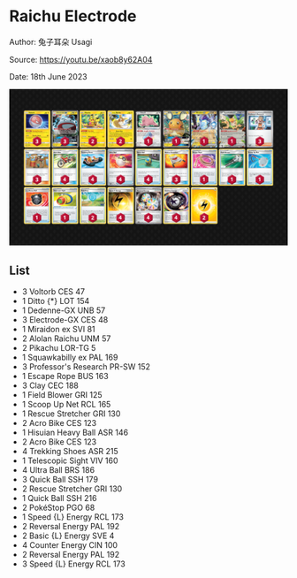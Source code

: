 # Raichu Electrode

Author: 兔子耳朵 Usagi

Source: <https://youtu.be/xaob8y62A04>

Date: 18th June 2023

![decklist](../../images/PAL/Raichu%20Electrode/3-%20Raichu%20Electrode.png)

## List

* 3 Voltorb CES 47
* 1 Ditto {*} LOT 154
* 1 Dedenne-GX UNB 57
* 3 Electrode-GX CES 48
* 1 Miraidon ex SVI 81
* 2 Alolan Raichu UNM 57
* 2 Pikachu LOR-TG 5
* 1 Squawkabilly ex PAL 169
* 3 Professor's Research PR-SW 152
* 1 Escape Rope BUS 163
* 3 Clay CEC 188
* 1 Field Blower GRI 125
* 1 Scoop Up Net RCL 165
* 1 Rescue Stretcher GRI 130
* 2 Acro Bike CES 123
* 1 Hisuian Heavy Ball ASR 146
* 2 Acro Bike CES 123
* 4 Trekking Shoes ASR 215
* 1 Telescopic Sight VIV 160
* 4 Ultra Ball BRS 186
* 3 Quick Ball SSH 179
* 2 Rescue Stretcher GRI 130
* 1 Quick Ball SSH 216
* 2 PokéStop PGO 68
* 1 Speed {L} Energy RCL 173
* 2 Reversal Energy PAL 192
* 2 Basic {L} Energy SVE 4
* 4 Counter Energy CIN 100
* 2 Reversal Energy PAL 192
* 3 Speed {L} Energy RCL 173
